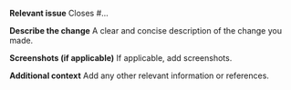 **Relevant issue**
Closes #...

**Describe the change**
A clear and concise description of the change you made.

**Screenshots (if applicable)**
If applicable, add screenshots.

**Additional context**
Add any other relevant information or references.
